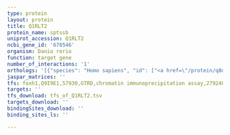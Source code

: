 ```yaml
---
type: protein
layout: protein
title: Q1RLT2
protein_name: sptssb
uniprot_accession: Q1RLT2
ncbi_gene_id: '678546'
organism: Danio rerio
function: target gene
number_of_interactions: '1'
orthologs: '[{"species": "Homo sapiens", "id": ["<a href=\"/protein/q8nfr3\">Q8NFR3</a>"]}, {"species": "Mus musculus", "id": ["<a href=\"/protein/q925e8\">Q925E8</a>"]}, {"species": "Rattus norvegicus", "id": ["<a href=\"/protein/d3zg45\">D3ZG45</a>"]}, {"species": "Drosophila melanogaster", "id": ["<a href=\"/protein/a8jre2\">A8JRE2</a>"]}]'
jaspar_matrices: ''
tfs: foxh1,Q9I9E1,57930,GTRD,chromatin immunoprecipitation assay,27924024%5Buid%5D,No
targets: ''
tfs_download: tfs_of_Q1RLT2.tsv
targets_download: ''
bindingSites_download: ''
binding_sites_ls: ''

---
```

